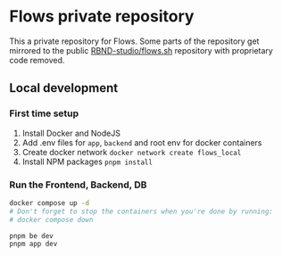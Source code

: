 # Flows private repository

This a private repository for Flows. Some parts of the repository get mirrored to the public [RBND-studio/flows.sh](https://github.com/RBND-studio/flows.sh) repository with proprietary code removed.

## Local development

### First time setup

1. Install Docker and NodeJS
2. Add .env files for `app`, `backend` and root env for docker containers
3. Create docker network `docker network create flows_local`
4. Install NPM packages `pnpm install`

### Run the Frontend, Backend, DB

```sh
docker compose up -d
# Don't forget to stop the containers when you're done by running:
# docker compose down

pnpm be dev
pnpm app dev
```
